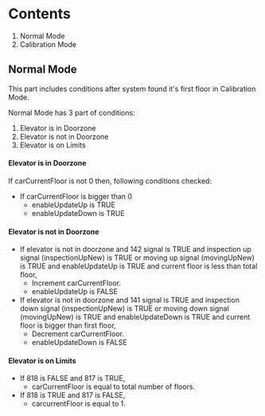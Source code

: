 # Contents

1. Normal Mode
2. Calibration Mode

## Normal Mode

This part includes conditions after system found it's first floor in Calibration Mode.

Normal Mode has 3 part of conditions:
1. Elevator is in Doorzone
2. Elevator is not in Doorzone
3. Elevator is on Limits

#### Elevator is in Doorzone

If carCurrentFloor is not 0 then, following conditions checked:
- If carCurrentFloor is bigger than 0
	- enableUpdateUp is TRUE
	- enableUpdateDown is TRUE
#### Elevator is not in Doorzone
- If elevator is not in doorzone and 142 signal is TRUE and inspection up signal (inspectionUpNew) is TRUE or moving up signal (movingUpNew) is TRUE and enableUpdateUp is TRUE and current floor is less than total floor,
	 - Increment carCurrentFloor.
	 - enableUpdateUp is FALSE
- If elevator is not in doorzone and 141 signal is TRUE and inspection down signal (inspectionUpNew) is TRUE or moving down signal (movingUpNew) is TRUE and enableUpdateDown is TRUE and current floor is bigger than first floor,
	- Decrement carCurrentFloor.
	- enableUpdateDown is FALSE
#### Elevator is on Limits
- If 818 is FALSE and 817 is TRUE,
	- carCurrentFloor is equal to total number of floors.
- If 818 is TRUE and 817 is FALSE,
	- carcurrentFloor is equal to 1.

